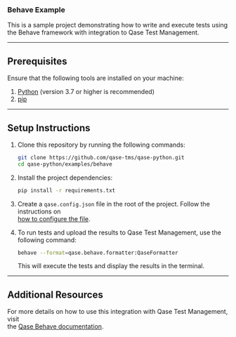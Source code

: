 ### Behave Example

This is a sample project demonstrating how to write and execute tests using the Behave framework with integration to
Qase Test Management.

---

## Prerequisites

Ensure that the following tools are installed on your machine:

1. [Python](https://www.python.org/) (version 3.7 or higher is recommended)
2. [pip](https://pip.pypa.io/en/stable/)

---

## Setup Instructions

1. Clone this repository by running the following commands:
   ```bash
   git clone https://github.com/qase-tms/qase-python.git
   cd qase-python/examples/behave
   ```

2. Install the project dependencies:
   ```bash
   pip install -r requirements.txt
   ```

3. Create a `qase.config.json` file in the root of the project. Follow the instructions on  
   [how to configure the file](https://github.com/qase-tms/qase-python/blob/main/qase-behave/docs/CONFIGURATION.md).

4. To run tests and upload the results to Qase Test Management, use the following command:
   ```bash
   behave --format=qase.behave.formatter:QaseFormatter
   ```
   This will execute the tests and display the results in the terminal.

---

## Additional Resources

For more details on how to use this integration with Qase Test Management, visit  
the [Qase Behave documentation](https://github.com/qase-tms/qase-python/tree/main/qase-behave).
